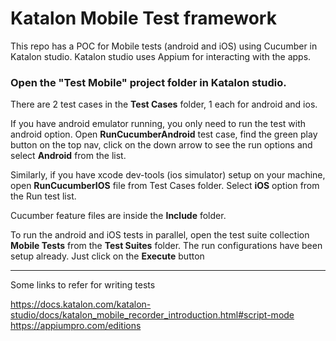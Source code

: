 # Katalon Mobile Test framework
This repo has a POC for Mobile tests (android and iOS) using Cucumber in Katalon studio.
Katalon studio uses Appium for interacting with the apps.


### Open the "Test Mobile" project folder in Katalon studio. 
There are 2 test cases in the **Test Cases** folder, 1 each for android and ios. 

If you have android emulator running, you only need to run the test with android option. Open **RunCucumberAndroid** test case, find the green play button on the top nav, click on the down arrow to see the run options and select **Android** from the list.


Similarly, if you have xcode dev-tools (ios simulator) setup on your machine, open **RunCucumberIOS** file from Test Cases folder.
Select **iOS** option from the Run test list.


Cucumber feature files are inside the **Include** folder. 

To run the android and iOS tests in parallel, open the test suite collection **Mobile Tests** from the **Test Suites** folder. The run configurations have been setup already. Just click on the **Execute** button


----
Some links to refer for writing tests

https://docs.katalon.com/katalon-studio/docs/katalon_mobile_recorder_introduction.html#script-mode
https://appiumpro.com/editions
